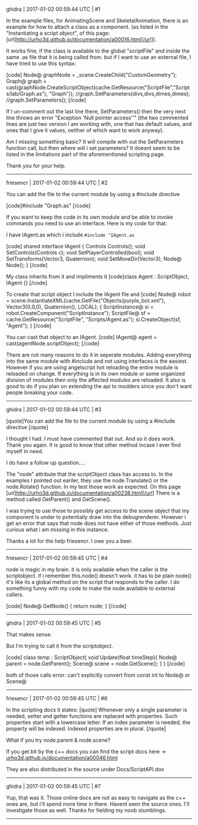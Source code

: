 ghidra | 2017-01-02 00:59:44 UTC | #1

In the example files, for AnimatingScene and SkeletalAnimation, there is an example for how to attach a class as a component. (as listed in the "Instantiating a script object", of this page: [url]http://urho3d.github.io/documentation/a00016.html[/url]).

It works fine, if the class is available to the global "scriptFile" and inside the same .as file that it is being called from.
but if I want to use an external file, I have tried to use this syntax:

[code]
Node@ graphNode = _scene.CreateChild("CustomGeometry");
Graph@ graph = cast<Graph>(graphNode.CreateScriptObject(cache.GetResource("ScriptFile","Scripts/lab/Graph.as"), "Graph"));
//graph.SetParameters(divs,divs,dimes,dimes);
//graph.SetParameters();
[/code]

If I un-comment out the last line there, SetParameters() then the very next line throws an error "Exception 'Null pointer access''" (the two commented lines are just two version I am working with, one that has default values, and ones that I give it values, neither of which want to work anyway).

Am I missing something basic? It will compile with out the SetParameters function call, but then where will i set parameters? It doesnt seem to be listed in the limitations part of the aforementioned scripting page.

Thank you for your help.

-------------------------

friesencr | 2017-01-02 00:59:44 UTC | #2

You can add the file to the current module by using a #include directive 

[code]#include "Graph.as"
[/code]

If you want to keep the code in its own module and be able to invoke commands you need to use an interface.  Here is my code for that:

I have IAgent.as which i include `#include "IAgent.as`

[code]
shared interface IAgent
{
    Controls Controls();
    void SetControls(Controls c);
    void SetPlayerControlled(bool);
    void SetTransforms(Vector3, Quaternion);
    void SetMoveDir(Vector3);
    Node@ Node();
}
[/code]


My class inherits from it and impliments it
[code]class Agent : ScriptObject, IAgent {}
[/code]

To create that script object I include the IAgent file and
[code]
				Node@ robot = scene.InstantiateXML(cache.GetFile("Objects/purple_bot.xml"), Vector3(0,0,0), Quaternion(), LOCAL);
				{
					ScriptInstance@ si = robot.CreateComponent("ScriptInstance");
					ScriptFile@ sf = cache.GetResource("ScriptFile", "Scripts/Agent.as");
					si.CreateObject(sf, "Agent");
				}
[/code]

You can cast that object to an IAgent.
[code]    IAgent@ agent = cast<IAgent>(agentNode.scriptObject);
[/code]

There are not many reasons to do it in seperate modules.  Adding everything into the same module with #include and not using interfaces is the easiest.  However if you are using angelscript hot reloading the entire module is reloaded on change.  If everything is in its own module or some organized division of modules then only the affected modules are reloaded.  It also is good to do if you plan on extending the api to modders since you don't want people breaking your code.

-------------------------

ghidra | 2017-01-02 00:59:44 UTC | #3

[quote]You can add the file to the current module by using a #include directive [/quote]

I thought I had. I must have commented that out. And so it does work. Thank you again. It is good to know that other method incase I ever find myself in need.

I do have a follow up question....

The "node" attribute that the scriptObject class has access to.
In the examples I pointed out eariler, they use the node.Translate() or the node.Rotate() function. In my test those work as expected. On this page [url]http://urho3d.github.io/documentation/a00238.html[/url] There is a method called GetParent() and GetScene().

I was trying to use those to possibly get access to the scene object that my component is under to potentially draw into the debugrenderer. However i get an error that says that node does not have either of those methods. Just curious what i am missing in this instance.

Thanks a lot for the help friesencr. I owe you a beer.

-------------------------

friesencr | 2017-01-02 00:59:45 UTC | #4

node is magic in my brain.  it is only available when the caller is the scriptobject.   if i remember this.node() doesn't work.  it has to be plain node()  it's like its a global method on the script that responds to the caller. I do something funny with my code to make the node available to external callers. 

[code]
Node@ GetNode() { return node; }
[/code]

-------------------------

ghidra | 2017-01-02 00:59:45 UTC | #5

That makes sense.

But I'm trying to call it from the scriptobject.

[code]
class temp : ScriptObject{
     void Update(float timeStep){
          Node@ parent = node.GetParent();
          Scene@ scene = node.GetScene();
     }
}
[/code]

both of those calls error: can't explicitly convert from const int to Node@ or Scene@

-------------------------

friesencr | 2017-01-02 00:59:45 UTC | #6

In the scripting docs it states:
[quote]
Whenever only a single parameter is needed, setter and getter functions are replaced with properties. Such properties start with a lowercase letter. If an index parameter is needed, the property will be indexed. Indexed properties are in plural.
[/quote]

What if you try node.parent & node.scene?

If you get bit by the c++ docs you can find the script docs here -> [urho3d.github.io/documentation/a00046.html](http://urho3d.github.io/documentation/a00046.html)

They are also distributed in the source under Docs/ScriptAPI.dox

-------------------------

ghidra | 2017-01-02 00:59:45 UTC | #7

Yup, that was it.
Those online docs are not as easy to navigate as the c++ ones are, but i'll spend more time in there. Havent seen the source ones. I'll investigate those as well. Thanks for fielding my noob stumblings.

-------------------------

